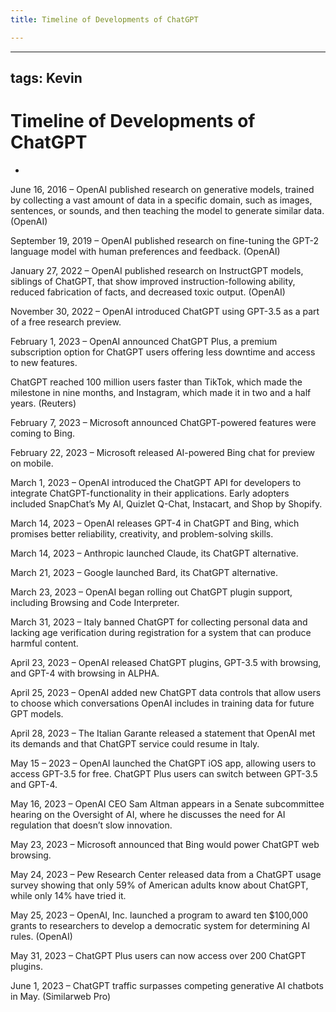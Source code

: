 ```yaml
---
title: Timeline of Developments of ChatGPT

---
```


---
tags: Kevin
---

# Timeline of Developments of ChatGPT
-

June 16, 2016 – OpenAI published research on generative models, trained by collecting a vast amount of data in a specific domain, such as images, sentences, or sounds, and then teaching the model to generate similar data. (OpenAI)

September 19, 2019 – OpenAI published research on fine-tuning the GPT-2 language model with human preferences and feedback. (OpenAI)

January 27, 2022 – OpenAI published research on InstructGPT models, siblings of ChatGPT, that show improved instruction-following ability, reduced fabrication of facts, and decreased toxic output. (OpenAI)

November 30, 2022 – OpenAI introduced ChatGPT using GPT-3.5 as a part of a free research preview.

February 1, 2023 – OpenAI announced ChatGPT Plus, a premium subscription option for ChatGPT users offering less downtime and access to new features.

ChatGPT reached 100 million users faster than TikTok, which made the milestone in nine months, and Instagram, which made it in two and a half years. (Reuters)

February 7, 2023 – Microsoft announced ChatGPT-powered features were coming to Bing.

February 22, 2023 – Microsoft released AI-powered Bing chat for preview on mobile.

March 1, 2023 – OpenAI introduced the ChatGPT API for developers to integrate ChatGPT-functionality in their applications. Early adopters included SnapChat’s My AI, Quizlet Q-Chat, Instacart, and Shop by Shopify.

March 14, 2023 – OpenAI releases GPT-4 in ChatGPT and Bing, which promises better reliability, creativity, and problem-solving skills.

March 14, 2023 – Anthropic launched Claude, its ChatGPT alternative.

March 21, 2023 – Google launched Bard, its ChatGPT alternative.

March 23, 2023 – OpenAI began rolling out ChatGPT plugin support, including Browsing and Code Interpreter.

March 31, 2023 – Italy banned ChatGPT for collecting personal data and lacking age verification during registration for a system that can produce harmful content.

April 23, 2023 – OpenAI released ChatGPT plugins, GPT-3.5 with browsing, and GPT-4 with browsing in ALPHA.

April 25, 2023 – OpenAI added new ChatGPT data controls that allow users to choose which conversations OpenAI includes in training data for future GPT models.

April 28, 2023 – The Italian Garante released a statement that OpenAI met its demands and that ChatGPT service could resume in Italy.

May 15 – 2023 – OpenAI launched the ChatGPT iOS app, allowing users to access GPT-3.5 for free. ChatGPT Plus users can switch between GPT-3.5 and GPT-4.

May 16, 2023 – OpenAI CEO Sam Altman appears in a Senate subcommittee hearing on the  Oversight of AI, where he discusses the need for AI regulation that doesn’t slow innovation.

May 23, 2023 – Microsoft announced that Bing would power ChatGPT web browsing.

May 24, 2023 – Pew Research Center released data from a ChatGPT usage survey showing that only 59% of American adults know about ChatGPT, while only 14% have tried it.

May 25, 2023 – OpenAI, Inc. launched a program to award ten $100,000 grants to researchers to develop a democratic system for determining AI rules. (OpenAI)

May 31, 2023 – ChatGPT Plus users can now access over 200 ChatGPT plugins.

June 1, 2023 – ChatGPT traffic surpasses competing generative AI chatbots in May. (Similarweb Pro)


